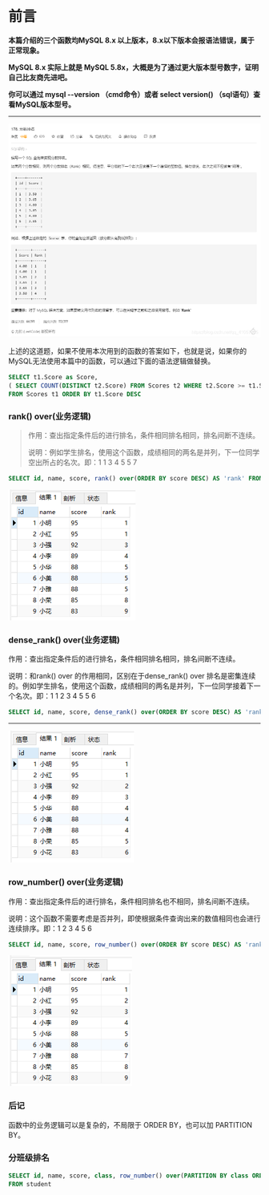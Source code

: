 # 前言

**本篇介绍的三个函数均MySQL 8.x 以上版本，8.x以下版本会报语法错误，属于正常现象。**

**MySQL 8.x 实际上就是 MySQL 5.8x，大概是为了通过更大版本型号数字，证明自己比友商先进吧。**

**你可以通过 mysql --version （cmd命令）或者 select version() （sql语句）查看MySQL版本型号。**

------------------------------------------------
![img](02-dense_rank.assets/watermark,type_ZmFuZ3poZW5naGVpdGk,shadow_10,text_aHR0cHM6Ly9ibG9nLmNzZG4ubmV0L3FxXzQxMDU3ODg1,size_16,color_FFFFFF,t_70.png)

上述的这道题，如果不使用本次用到的函数的答案如下，也就是说，如果你的MySQL无法使用本篇中的函数，可以通过下面的语法逻辑做替换。

```sql
SELECT t1.Score as Score, 
( SELECT COUNT(DISTINCT t2.Score) FROM Scores t2 WHERE t2.Score >= t1.Score ) AS `Rank` 
FROM Scores t1 ORDER BY t1.Score DESC 
```

### rank() over(业务逻辑)

> 作用：查出指定条件后的进行排名，条件相同排名相同，排名间断不连续。
>
> 说明：例如学生排名，使用这个函数，成绩相同的两名是并列，下一位同学空出所占的名次。即：1 1 3 4 5 5 7

```sql
SELECT id, name, score, rank() over(ORDER BY score DESC) AS 'rank' FROM student 
```

![img](02-dense_rank.assets/20201020232443326.png)

### dense_rank() over(业务逻辑)

作用：查出指定条件后的进行排名，条件相同排名相同，排名间断不连续。

说明：和rank() over 的作用相同，区别在于dense_rank() over 排名是密集连续的。例如学生排名，使用这个函数，成绩相同的两名是并列，下一位同学接着下一个名次。即：1 1 2 3 4 5 5 6



```sql
SELECT id, name, score, dense_rank() over(ORDER BY score DESC) AS 'rank' FROM student 
```


------------------------------------------------
![img](02-dense_rank.assets/20201020232602575.png)

### row_number() over(业务逻辑)

作用：查出指定条件后的进行排名，条件相同排名也不相同，排名间断不连续。

说明：这个函数不需要考虑是否并列，即使根据条件查询出来的数值相同也会进行连续排序。即：1 2 3 4 5 6

```sql
SELECT id, name, score, row_number() over(ORDER BY score DESC) AS 'rank' FROM student 
```

![img](02-dense_rank.assets/20201020232738202.png)

### 后记

函数中的业务逻辑可以是复杂的，不局限于 ORDER BY，也可以加 PARTITION BY。

### 分班级排名

```sql
SELECT id, name, score, class, row_number() over(PARTITION BY class ORDER BY score DESC) AS 'rank' 
FROM student 
```

